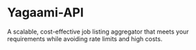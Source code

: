 # Yagaami-API
A scalable, cost-effective job listing aggregator that meets your requirements while avoiding rate limits and high costs.

